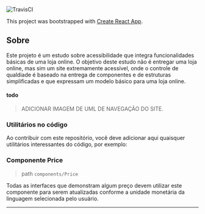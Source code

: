 ![TravisCI](https://travis-ci.com/githiago-f/e-coffee-frontend.svg?branch=master)

This project was bootstrapped with [Create React App](https://github.com/facebook/create-react-app).

## Sobre

Este projeto é um estudo sobre acessibilidade que integra funcionalidades básicas de uma loja online. O objetivo deste estudo não é entregar uma loja online, mas sim um site extremamente acessível, onde o controle de qualdiade é baseado na entrega de componentes e de estruturas simplificadas e que expressam um modelo básico para uma loja online.

#### todo 
> ADICIONAR IMAGEM DE UML DE NAVEGAÇÃO DO SITE.

### Utilitários no código

Ao contribuir com este repositório, você deve adicionar aqui quaisquer utilitários interessantes do código, por exemplo:

### Componente Price 

> path `components/Price` 

Todas as interfaces que demonstram algum preço devem utilizar este componente para serem atualizadas conforme a unidade monetária da linguagem selecionada pelo usuário.

---
